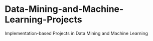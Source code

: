 # Data-Mining-and-Machine-Learning-Projects
Implementation-based Projects in Data Mining and Machine Learning
